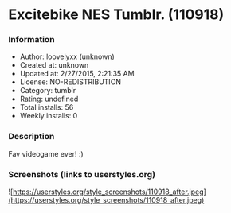 # Excitebike NES Tumblr. (110918)

### Information
- Author: loovelyxx (unknown)
- Created at: unknown
- Updated at: 2/27/2015, 2:21:35 AM
- License: NO-REDISTRIBUTION
- Category: tumblr
- Rating: undefined
- Total installs: 56
- Weekly installs: 0


### Description
Fav videogame ever! :)


### Screenshots (links to userstyles.org)
![https://userstyles.org/style_screenshots/110918_after.jpeg](https://userstyles.org/style_screenshots/110918_after.jpeg)


